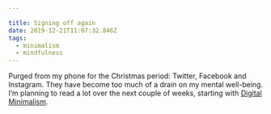 ```yaml
---

title: Signing off again
date: 2019-12-21T11:07:32.846Z
tags:
  - minimalism
  - mindfulness
---
```

Purged from my phone for the Christmas period: Twitter, Facebook and Instagram. They have become too much of a drain on my mental well-being. I’m planning to read a lot over the next couple of weeks, starting with [Digital Minimalism](https://www.calnewport.com/books/digital-minimalism/).

